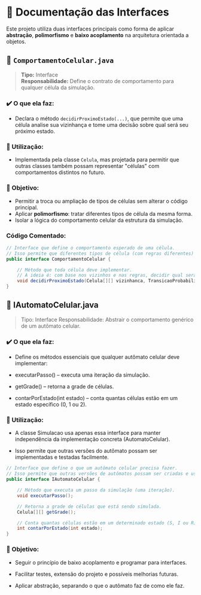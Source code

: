 # 📘 Documentação das Interfaces

Este projeto utiliza duas interfaces principais como forma de aplicar **abstração**, **polimorfismo** e **baixo acoplamento** na arquitetura orientada a objetos.


## 🔷 `ComportamentoCelular.java`

> **Tipo:** Interface  
> **Responsabilidade:** Define o contrato de comportamento para qualquer célula da simulação.

### ✔️ O que ela faz:
- Declara o método `decidirProximoEstado(...)`, que permite que uma célula analise sua vizinhança e tome uma decisão sobre qual será seu próximo estado.

### 🧩 Utilização:
- Implementada pela classe `Celula`, mas projetada para permitir que outras classes também possam representar "células" com comportamentos distintos no futuro.

### 🎯 Objetivo:
- Permitir a troca ou ampliação de tipos de células sem alterar o código principal.
- Aplicar **polimorfismo**: tratar diferentes tipos de célula da mesma forma.
- Isolar a lógica do comportamento celular da estrutura da simulação.

### Código Comentado:

```java
// Interface que define o comportamento esperado de uma célula.
// Isso permite que diferentes tipos de célula (com regras diferentes) possam ser usados no futuro.
public interface ComportamentoCelular {

    // Método que toda célula deve implementar.
    // A ideia é: com base nos vizinhos e nas regras, decidir qual será o próximo estado da célula.
    void decidirProximoEstado(Celula[][] vizinhanca, TransicaoProbabilistica transicoes);
}
```

## 🔷 IAutomatoCelular.java
> Tipo: Interface
> Responsabilidade: Abstrair o comportamento genérico de um autômato celular.

### ✔️ O que ela faz:
- Define os métodos essenciais que qualquer autômato celular deve implementar:

- executarPasso() – executa uma iteração da simulação.

- getGrade() – retorna a grade de células.

- contarPorEstado(int estado) – conta quantas células estão em um estado específico (0, 1 ou 2).

### 🧩 Utilização:
- A classe Simulacao usa apenas essa interface para manter independência da implementação concreta (AutomatoCelular).

- Isso permite que outras versões do autômato possam ser implementadas e testadas facilmente.


```java
// Interface que define o que um autômato celular precisa fazer.
// Isso permite que outras versões de autômatos possam ser criadas e usadas no lugar da atual.
public interface IAutomatoCelular {

    // Método que executa um passo da simulação (uma iteração).
    void executarPasso();

    // Retorna a grade de células que está sendo simulada.
    Celula[][] getGrade();

    // Conta quantas células estão em um determinado estado (S, I ou R), usando inteiros (0, 1, 2).
    int contarPorEstado(int estado);
}

```

### 🎯 Objetivo:
- Seguir o princípio de baixo acoplamento e programar para interfaces.

- Facilitar testes, extensão do projeto e possíveis melhorias futuras.

- Aplicar abstração, separando o que o autômato faz de como ele faz.